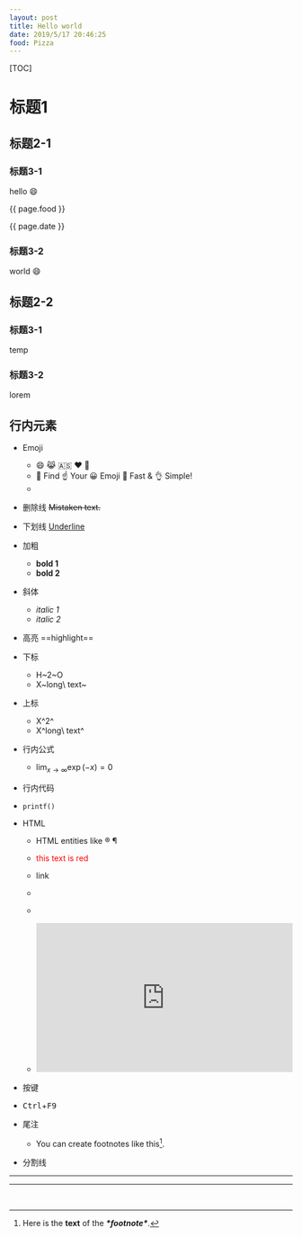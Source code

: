 ```yaml
---
layout: post
title: Hello world
date: 2019/5/17 20:46:25
food: Pizza
---
```


[TOC]

# 标题1

## 标题2-1

### 标题3-1

hello​ :smile:

{{ page.food }}  

{{ page.date }}

### 标题3-2

world :smile:

## 标题2-2

### 标题3-1

temp

### 标题3-2

lorem

## 行内元素

- Emoji
  - :smile: :joy_cat: :american_samoa: :heart: :apple:
  - 🤔 Find ☝ Your 😀 Emoji 💨 Fast & 👌 Simple!
  - 
  
- 删除线 ~~Mistaken text.~~

- 下划线 <u>Underline</u>

- 加粗
  - **bold 1** 
  - <strong>bold 2</strong> 
  
- 斜体
  - *italic 1* 
  - <em>italic 2</em>
  
- 高亮 ==highlight==

- 下标
  - H~2~O
  - X~long\ text~
  
- 上标
  - X^2^
  - X^long\ text^
  
- 行内公式
  
  - $\lim_{x \to \infty} \exp(-x) = 0$
  
- 行内代码
  
- `printf()`
  
- HTML

  - HTML entities like &reg; &#182;

  - <span style="color:red">this text is red</span>
  
  - <a name="anchor">link</a>
  
  - <!-- comments -->
  
  - <span style="display:none">I am hidden after export</span>
  
  - <iframe height='265' scrolling='no' title='Fancy Animated SVG Menu' src='http://codepen.io/jeangontijo/embed/OxVywj/?height=265&theme-id=0&default-tab=css,result&embed-version=2' frameborder='no' allowtransparency='true' allowfullscreen='true' style='width: 100%;'></iframe>

- 按键
  
- <kbd>Ctrl</kbd>+<kbd>F9</kbd>
  
- 尾注

  - You can create footnotes like this[^footnote].


[^footnote]: Here is the **text** of the ***\*footnote\****.

- 分割线
---
***

​    

